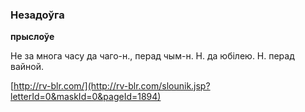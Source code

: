 ### Незадоўга
**прыслоўе**

Не за многа часу да чаго-н., перад чым-н. Н. да юбілею. Н. перад вайной.

<a rel="author">[http://rv-blr.com/](http://rv-blr.com/slounik.jsp?letterId=0&maskId=0&pageId=1894)</a>
